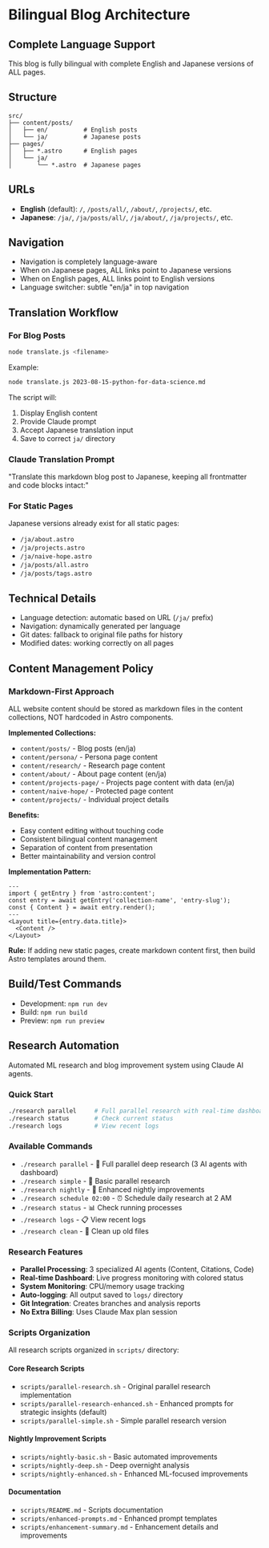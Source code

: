 # Bilingual Blog Architecture

## Complete Language Support
This blog is fully bilingual with complete English and Japanese versions of ALL pages.

## Structure
```
src/
├── content/posts/
│   ├── en/          # English posts
│   └── ja/          # Japanese posts
├── pages/
│   ├── *.astro      # English pages
│   └── ja/
│       └── *.astro  # Japanese pages
```

## URLs
- **English** (default): `/`, `/posts/all/`, `/about/`, `/projects/`, etc.
- **Japanese**: `/ja/`, `/ja/posts/all/`, `/ja/about/`, `/ja/projects/`, etc.

## Navigation
- Navigation is completely language-aware
- When on Japanese pages, ALL links point to Japanese versions
- When on English pages, ALL links point to English versions
- Language switcher: subtle "en/ja" in top navigation

## Translation Workflow

### For Blog Posts
```bash
node translate.js <filename>
```

Example:
```bash
node translate.js 2023-08-15-python-for-data-science.md
```

The script will:
1. Display English content
2. Provide Claude prompt
3. Accept Japanese translation input
4. Save to correct `ja/` directory

### Claude Translation Prompt
"Translate this markdown blog post to Japanese, keeping all frontmatter and code blocks intact:"

### For Static Pages
Japanese versions already exist for all static pages:
- `/ja/about.astro`
- `/ja/projects.astro` 
- `/ja/naive-hope.astro`
- `/ja/posts/all.astro`
- `/ja/posts/tags.astro`

## Technical Details
- Language detection: automatic based on URL (`/ja/` prefix)
- Navigation: dynamically generated per language
- Git dates: fallback to original file paths for history
- Modified dates: working correctly on all pages

## Content Management Policy

### Markdown-First Approach
ALL website content should be stored as markdown files in the content collections, NOT hardcoded in Astro components.

**Implemented Collections:**
- `content/posts/` - Blog posts (en/ja)
- `content/persona/` - Persona page content
- `content/research/` - Research page content
- `content/about/` - About page content (en/ja)
- `content/projects-page/` - Projects page content with data (en/ja)
- `content/naive-hope/` - Protected page content
- `content/projects/` - Individual project details

**Benefits:**
- Easy content editing without touching code
- Consistent bilingual content management
- Separation of content from presentation
- Better maintainability and version control

**Implementation Pattern:**
```astro
---
import { getEntry } from 'astro:content';
const entry = await getEntry('collection-name', 'entry-slug');
const { Content } = await entry.render();
---
<Layout title={entry.data.title}>
  <Content />
</Layout>
```

**Rule:** If adding new static pages, create markdown content first, then build Astro templates around them.

## Build/Test Commands
- Development: `npm run dev`
- Build: `npm run build`
- Preview: `npm run preview`

## Research Automation
Automated ML research and blog improvement system using Claude AI agents.

### Quick Start
```bash
./research parallel     # Full parallel research with real-time dashboard
./research status       # Check current status
./research logs         # View recent logs
```

### Available Commands
- `./research parallel` - 🚀 Full parallel deep research (3 AI agents with dashboard)
- `./research simple` - 📝 Basic parallel research
- `./research nightly` - 🌙 Enhanced nightly improvements
- `./research schedule 02:00` - ⏰ Schedule daily research at 2 AM
- `./research status` - 📊 Check running processes
- `./research logs` - 📋 View recent logs
- `./research clean` - 🧹 Clean up old files

### Research Features
- **Parallel Processing**: 3 specialized AI agents (Content, Citations, Code)
- **Real-time Dashboard**: Live progress monitoring with colored status
- **System Monitoring**: CPU/memory usage tracking
- **Auto-logging**: All output saved to `logs/` directory
- **Git Integration**: Creates branches and analysis reports
- **No Extra Billing**: Uses Claude Max plan session

### Scripts Organization
All research scripts organized in `scripts/` directory:

#### Core Research Scripts
- `scripts/parallel-research.sh` - Original parallel research implementation
- `scripts/parallel-research-enhanced.sh` - Enhanced prompts for strategic insights (default)
- `scripts/parallel-simple.sh` - Simple parallel research version

#### Nightly Improvement Scripts
- `scripts/nightly-basic.sh` - Basic automated improvements
- `scripts/nightly-deep.sh` - Deep overnight analysis
- `scripts/nightly-enhanced.sh` - Enhanced ML-focused improvements

#### Documentation
- `scripts/README.md` - Scripts documentation
- `scripts/enhanced-prompts.md` - Enhanced prompt templates
- `scripts/enhancement-summary.md` - Enhancement details and improvements